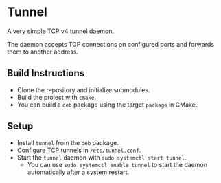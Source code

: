 
# Tunnel

A very simple TCP v4 tunnel daemon.

The daemon accepts TCP connections on configured ports and forwards them to another address.

## Build Instructions

* Clone the repository and initialize submodules.
* Build the project with `cmake`.
* You can build a `deb` package using the target `package` in CMake.

## Setup

* Install `tunnel` from the `deb` package.
* Configure TCP tunnels in `/etc/tunnel.conf`.
* Start the `tunnel` daemon with `sudo systemctl start tunnel`.
    * You can use `sudo systemctl enable tunnel` to start the daemon automatically after a system restart.
